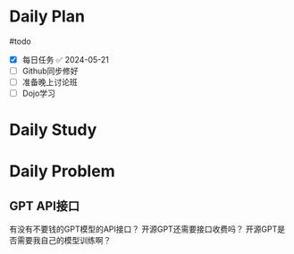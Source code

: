 # Daily Plan
#todo
- [x] 每日任务 ✅ 2024-05-21
- [ ] Github同步修好
- [ ] 准备晚上讨论班
- [ ] Dojo学习
# Daily Study

# Daily Problem
## GPT API接口
有没有不要钱的GPT模型的API接口？
开源GPT还需要接口收费吗？
开源GPT是否需要我自己的模型训练啊？